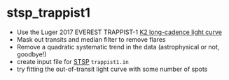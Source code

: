 # stsp_trappist1

* Use the Luger 2017 EVEREST TRAPPIST-1 [K2 long-cadence light curve](https://github.com/rodluger/trappist1)
* Mask out transits and median filter to remove flares
* Remove a quadratic systematic trend in the data (astrophysical or not, goodbye!)
* create input file for [STSP](https://github.com/lesliehebb/STSP) `trappist1.in`
* try fitting the out-of-transit light curve with some number of spots
